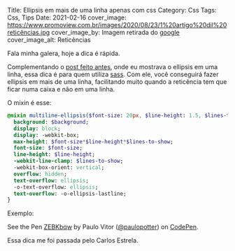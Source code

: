 Title: Ellipsis em mais de uma linha apenas com css
Category: Css
Tags: Css, Tips
Date: 2021-02-16
cover_image: https://www.promoview.com.br/images/2020/08/23/1%20artigo%20dil%20reticências.jpg
cover_image_by: Imagem retirada do <a href="https://www.google.com/search?q=reticencias&tbm=isch&ved=2ahUKEwjsqbSd_u7uAhVVMrkGHf-GCdUQ2-cCegQIABAA&oq=reticencias&gs_lcp=CgNpbWcQAzICCAAyAggAMgIIADICCAAyAggAMgIIADICCAAyAggAMgQIABAeMgQIABAeUJoLWJoLYOkNaABwAHgAgAFqiAFqkgEDMC4xmAEAoAEBqgELZ3dzLXdpei1pbWfAAQE&sclient=img&ei=bggsYOy6MtXk5OUP_42mqA0&bih=981&biw=2520#imgrc=msXkVi-Jn8jP0M" title="google">google</a>
cover_image_alt: Reticências

Fala minha galera, hoje a dica é rápida.

Complementando o [post feito antes](./como-fazer-reticenciasellipsis-apenas-com-css.html), onde eu mostrava o ellipsis em uma linha, essa dica é para quem utiliza [sass](https://sass-lang.com/guide).
Com ele, você conseguirá fazer ellipsis em mais de uma linha, facilitando muito quando a reticência tem que ficar numa caixa e não em uma linha.

O mixin é esse:

```sass
@mixin multiline-ellipsis($font-size: 20px, $line-height: 1.5, $lines-to-show: 10, $background: transparent) {
  background: $background;
  display: block;
  display: -webkit-box;
  max-height: $font-size*$line-height*$lines-to-show;
  font-size: $font-size;
  line-height: $line-height;
  -webkit-line-clamp: $lines-to-show;
  -webkit-box-orient: vertical;
  overflow: hidden;
  text-overflow: ellipsis;
  -o-text-overflow: ellipsis;
  text-overflow: -o-ellipsis-lastline;
}
```

Exemplo:

<p data-height="400" data-theme-id="dark" data-slug-hash="ZEBKbqw" data-default-tab="css,result" data-user="paulopotter" data-embed-version="2" data-pen-title="ZEBKbqw" class="codepen">See the Pen <a href="https://codepen.io/paulopotter/pen/ZEBKbqw/">ZEBKbqw</a> by Paulo Vitor (<a href="https://codepen.io/paulopotter">@paulopotter</a>) on <a href="https://codepen.io">CodePen</a>.</p>


Essa dica me foi passada pelo Carlos Estrela.

<script async src="https://production-assets.codepen.io/assets/embed/ei.js"></script>
